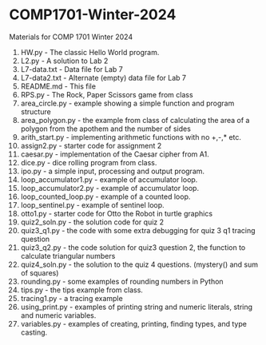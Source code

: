 # COMP1701-Winter-2024
Materials for COMP 1701 Winter 2024

1. HW.py - The classic Hello World program.
2. L2.py - A solution to Lab 2
3. L7-data.txt - Data file for Lab 7
4. L7-data2.txt - Alternate (empty) data file for Lab 7
5. README.md - This file
6. RPS.py - The Rock, Paper Scissors game from class 
7. area_circle.py - example showing a simple function and program structure
8. area_polygon.py - the example from class of calculating the area of a polygon from the apothem and the number of sides
9. arith_start.py - implementing arithmetic functions with no +,-,* etc. 
10. assign2.py - starter code for assignment 2
11. caesar.py - implementation of the Caesar cipher from A1.
12. dice.py - dice rolling program from class. 
13. ipo.py - a simple input, processing and output program.
14. loop_accumulator1.py - example of accumulator loop.
15. loop_accumulator2.py - example of accumulator loop.
16. loop_counted_loop.py - example of a counted loop.
17. loop_sentinel.py - example of sentinel loop. 
18. otto1.py - starter code for Otto the Robot in turtle graphics
19. quiz2_soln.py - the solution code for quiz 2
20. quiz3_q1.py - the code with some extra debugging for quiz 3 q1 tracing question
21. quiz3_q2.py - the code solution for quiz3 question 2, the function to calculate triangular numbers
22. quiz4_soln.py - the solution to the quiz 4 questions. (mystery() and sum of squares) 
23. rounding.py - some examples of rounding numbers in Python
24. tips.py - the tips example from class.
25. tracing1.py - a tracing example 
26. using_print.py - examples of printing string and numeric literals, string and numeric variables.
27. variables.py - examples of creating, printing, finding types, and type casting.

